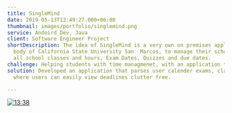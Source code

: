 ```yaml
---
title: SingleMind
date: 2019-05-13T12:49:27.000+06:00
thumbnail: images/portfolio/singlemind.png
service: Andoird Dev, Java
client: Software Engineer Project
shortDescription: The idea of SingleMind is a very own on premises application to help the student 
  body of California State University San  Marcos, to manage their school workload. Ranging from but not limited too
  all school classes and hours, Exam Dates, Quizzes and due dates.  
challenge: Helping students with time managmenet, with an application that fouses only on education based schedules.
solution: Developed an application that parses user calender exams, classes, due dates and time, and imports into a single source
  where users can easily view deadlines clutter free.

---
```


[![13:38](http://img.youtube.com/vi/tGOWCTqwyck/0.jpg)](http://www.youtube.com/watch?v=tGOWCTqwyck "SingleMind")


